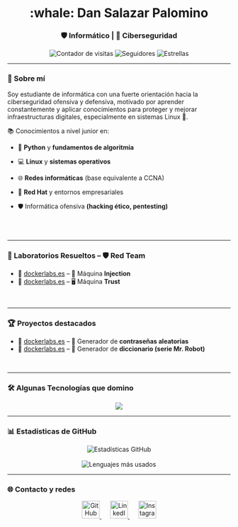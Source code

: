 <h1 align="center">:whale: Dan Salazar Palomino</h1>
<h3 align="center">🛡️ Informático | 🥷 Ciberseguridad </h3>

<p align="center">
  <img src="https://komarev.com/ghpvc/?username=Maalfer&label=Visitas+al+perfil&color=00bfff&style=flat-square" alt="Contador de visitas"/>
  <img src="https://img.shields.io/github/followers/Maalfer?label=Seguidores&style=flat-square&color=00bfff" alt="Seguidores"/>
  <img src="https://img.shields.io/github/stars/Maalfer?label=Estrellas&style=flat-square&color=00bfff" alt="Estrellas"/>
</p>

---

### 🧠 Sobre mí

Soy estudiante de informática con una fuerte orientación hacia la ciberseguridad ofensiva y defensiva, motivado por aprender constantemente y aplicar conocimientos para proteger y mejorar infraestructuras digitales, especialmente en sistemas Linux 🐧.

📚 Conocimientos a nivel junior en:

  -  🐍 **Python** y **fundamentos de algoritmia**

  -  💻 **Linux** y **sistemas operativos**

  -  🌐 **Redes informáticas** (base equivalente a CCNA)

  -  🏢 **Red Hat** y entornos empresariales

  -  🛡️ Informática ofensiva **(hacking ético, pentesting)**

<br><br>

---

### 🔧 Laboratorios Resueltos – 🛡️ Red Team

- 🔹 [dockerlabs.es](https://github.com/m4zpan1/DockerLabs_Resolutions/blob/main/Maquina_Injection.md) – 🧪 Máquina **Injection**
- 🔹 [dockerlabs.es](https://github.com/m4zpan1/DockerLabs_Resolutions/blob/main/maquina_trust.md) – 🖥️ Máquina **Trust** 


<br>

---

### 🏆 Proyectos destacados

- 🔹 [dockerlabs.es](https://github.com/m4zpan1/generador-de-contrase-as-aleatorias-con-python) – 🔐 Generador de **contraseñas aleatorias**
- 🔹 [dockerlabs.es](https://github.com/m4zpan1/generador-de-contrase-as-aleatorias-con-python) – 🤖 Generador de **diccionario (serie Mr. Robot)**

<br>
  
---

### 🛠️ Algunas Tecnologías que domino

<p align="center">
  <a href="https://skillicons.dev">
    <img src="https://skillicons.dev/icons?i=vscode,js,css,html,cs,py,redhat,kali,github" />
  </a>
</p>

---

### 📊 Estadísticas de GitHub

<p align="center">
  <img src="https://github-readme-stats.vercel.app/api?username=m4zpan1&show_icons=true&theme=dark&locale=es&title_color=00bfff&text_color=ffffff&icon_color=00bfff&border_radius=10" alt="Estadísticas GitHub" />
  <br/><br/>
  <img src="https://github-readme-stats.vercel.app/api/top-langs/?username=Maalfer&layout=compact&theme=dark&locale=es&title_color=00bfff&text_color=ffffff" alt="Lenguajes más usados"/>
</p>


---

### 🌐 Contacto y redes

<p align="center">
  <a href="https://github.com/m4zpan1" target="_blank" title="GitHub">
    <img src="https://img.icons8.com/ios-glyphs/50/00bfff/github.png" width="40" height="40" alt="GitHub"/>
  </a>
  &nbsp;&nbsp;&nbsp;&nbsp;
  <a href="https://www.linkedin.com/in/dan-salazar-24a51532b/" target="_blank" title="LinkedIn">
    <img src="https://img.icons8.com/ios-filled/50/00bfff/linkedin.png" width="40" height="40" alt="LinkedIn"/>
  </a>
  &nbsp;&nbsp;&nbsp;&nbsp;
  <a href="#" target="_blank" title="Instagram">
    <img src="https://img.icons8.com/ios-filled/50/00bfff/instagram-new.png" width="40" height="40" alt="Instagram"/>
  </a>
</p>
